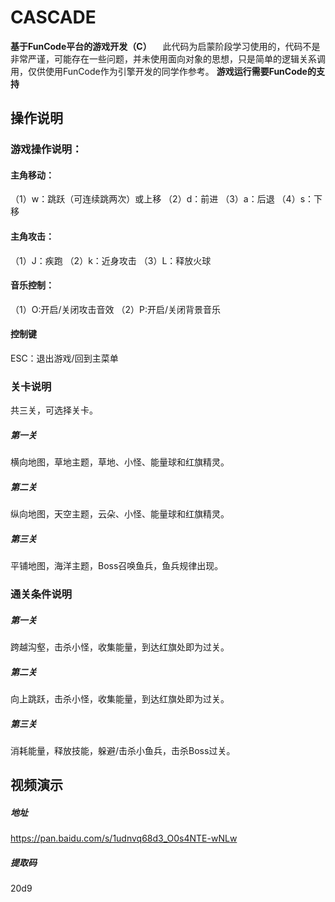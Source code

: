 # CASCADE
  **基于FunCode平台的游戏开发（C）**
　此代码为启蒙阶段学习使用的，代码不是非常严谨，可能存在一些问题，并未使用面向对象的思想，只是简单的逻辑关系调用，仅供使用FunCode作为引擎开发的同学作参考。
  **游戏运行需要FunCode的支持**
## 操作说明
### 游戏操作说明：
#### 主角移动：
（1）w：跳跃（可连续跳两次）或上移
（2）d：前进
（3）a：后退
（4）s：下移
#### 主角攻击：
（1）J：疾跑
（2）k：近身攻击
（3）L：释放火球
#### 音乐控制：
（1）O:开启/关闭攻击音效
（2）P:开启/关闭背景音乐
#### 控制键
ESC：退出游戏/回到主菜单

### 关卡说明
共三关，可选择关卡。
##### 第一关
横向地图，草地主题，草地、小怪、能量球和红旗精灵。
##### 第二关
纵向地图，天空主题，云朵、小怪、能量球和红旗精灵。
##### 第三关
平铺地图，海洋主题，Boss召唤鱼兵，鱼兵规律出现。

### 通关条件说明
##### 第一关
跨越沟壑，击杀小怪，收集能量，到达红旗处即为过关。
##### 第二关
向上跳跃，击杀小怪，收集能量，到达红旗处即为过关。
##### 第三关
消耗能量，释放技能，躲避/击杀小鱼兵，击杀Boss过关。
## 视频演示
##### 地址
https://pan.baidu.com/s/1udnvq68d3_O0s4NTE-wNLw 
##### 提取码
20d9 
